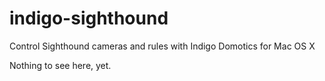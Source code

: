 # indigo-sighthound
Control Sighthound cameras and rules with Indigo Domotics for Mac OS X

Nothing to see here, yet.
